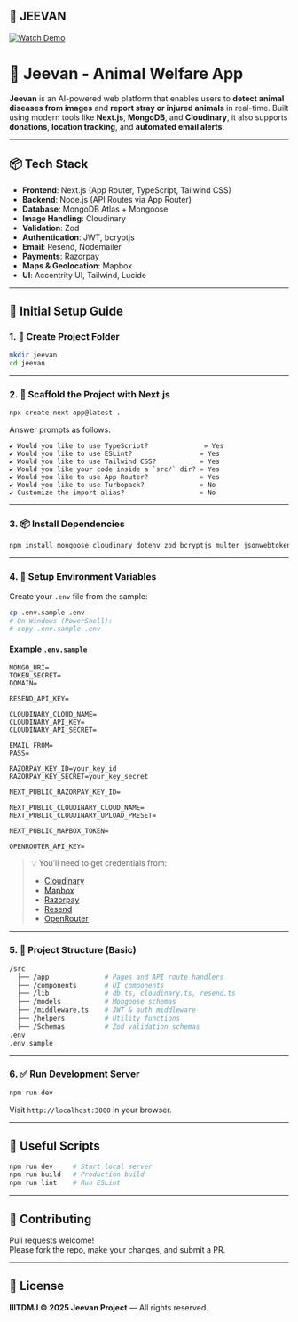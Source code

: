 
## 🎥 JEEVAN

[![Watch Demo](./public/Jeevab.png)](https://youtu.be/EW08L0LwFdU)


# 🐾 Jeevan - Animal Welfare App

**Jeevan** is an AI-powered web platform that enables users to **detect animal diseases from images** and **report stray or injured animals** in real-time. Built using modern tools like **Next.js**, **MongoDB**, and **Cloudinary**, it also supports **donations**, **location tracking**, and **automated email alerts**.

---

## 📦 Tech Stack

- **Frontend**: Next.js (App Router, TypeScript, Tailwind CSS)
- **Backend**: Node.js (API Routes via App Router)
- **Database**: MongoDB Atlas + Mongoose
- **Image Handling**: Cloudinary
- **Validation**: Zod
- **Authentication**: JWT, bcryptjs
- **Email**: Resend, Nodemailer
- **Payments**: Razorpay
- **Maps & Geolocation**: Mapbox
- **UI**: Accentrity UI, Tailwind, Lucide

---

## 🚀 Initial Setup Guide

### 1. 📁 Create Project Folder

```bash
mkdir jeevan
cd jeevan
```

---

### 2. 🧱 Scaffold the Project with Next.js

```bash
npx create-next-app@latest .
```

Answer prompts as follows:

```
✔ Would you like to use TypeScript?              » Yes
✔ Would you like to use ESLint?                 » Yes
✔ Would you like to use Tailwind CSS?           » Yes
✔ Would you like your code inside a `src/` dir? » Yes
✔ Would you like to use App Router?             » Yes
✔ Would you like to use Turbopack?              » No
✔ Customize the import alias?                   » No
```

---

### 3. 📦 Install Dependencies

```bash
npm install mongoose cloudinary dotenv zod bcryptjs multer jsonwebtoken nodemailer razorpay mapbox-gl @barba/core @fortawesome/react-fontawesome @fortawesome/free-solid-svg-icons @tabler/icons-react axios clsx formidable leaflet react-leaflet lottie-react lucide-react next-connect next-themes resend swr tailwind-merge tw-elements yet-another-react-lightbox jwt-decode
```

---

### 4. 🔐 Setup Environment Variables

Create your `.env` file from the sample:

```bash
cp .env.sample .env
# On Windows (PowerShell):
# copy .env.sample .env
```

#### Example `.env.sample`

```env
MONGO_URI=
TOKEN_SECRET=
DOMAIN=

RESEND_API_KEY=

CLOUDINARY_CLOUD_NAME=
CLOUDINARY_API_KEY=
CLOUDINARY_API_SECRET=

EMAIL_FROM=
PASS=

RAZORPAY_KEY_ID=your_key_id
RAZORPAY_KEY_SECRET=your_key_secret

NEXT_PUBLIC_RAZORPAY_KEY_ID=

NEXT_PUBLIC_CLOUDINARY_CLOUD_NAME=
NEXT_PUBLIC_CLOUDINARY_UPLOAD_PRESET=

NEXT_PUBLIC_MAPBOX_TOKEN=

OPENROUTER_API_KEY=
```

> 💡 You’ll need to get credentials from:
> - [Cloudinary](https://cloudinary.com/)
> - [Mapbox](https://account.mapbox.com/)
> - [Razorpay](https://razorpay.com/)
> - [Resend](https://resend.com/)
> - [OpenRouter](https://openrouter.ai/)

---

### 5. 🧠 Project Structure (Basic)

```bash
/src
  ├── /app              # Pages and API route handlers
  ├── /components       # UI components
  ├── /lib              # db.ts, cloudinary.ts, resend.ts
  ├── /models           # Mongoose schemas
  ├── /middleware.ts    # JWT & auth middleware
  ├── /helpers          # Utility functions
  ├── /Schemas          # Zod validation schemas
.env
.env.sample
```

---

### 6. ✅ Run Development Server

```bash
npm run dev
```

Visit `http://localhost:3000` in your browser.

---

## 🧪 Useful Scripts

```bash
npm run dev     # Start local server
npm run build   # Production build
npm run lint    # Run ESLint
```

---

## 🤝 Contributing

Pull requests welcome!  
Please fork the repo, make your changes, and submit a PR.

---

## 📄 License

**IIITDMJ © 2025 Jeevan Project** — All rights reserved.

